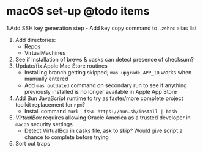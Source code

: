 # macOS set-up @todo items

1.Add SSH key generation step
    - Add key copy command to `.zshrc` alias list
1. Add directories:
    - Repos
    - VirtualMachines
1. See if installation of brews & casks can detect presence of checksum?
1. Update/fix Apple Mac Store routines
    - Installing branch getting skipped; `mas upgrade APP_ID` works when manually entered
    - Add `mas outdated` command on secondary run to see if anything previously installed is no longer available in Apple App Store
1. Add [Bun](https://bun.sh/) JavaScript runtime to try as faster/more complete project toolkit replacement for `npm`?
    - Install command `curl -fsSL https://bun.sh/install | bash`
1. _VirtualBox_ requires allowing Oracle America as a trusted developer in `macOS` security settings
    - Detect VirtualBox in casks file, ask to skip? Would give script a chance to complete before trying
1. Sort out traps
